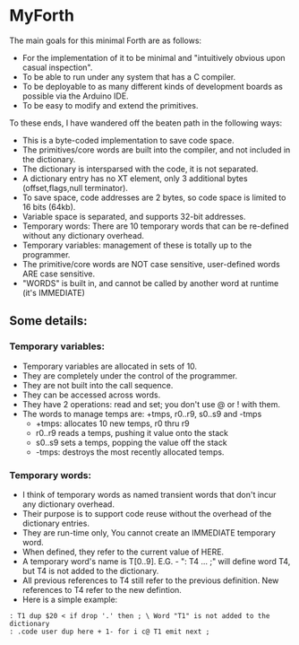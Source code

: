 # MyForth

The main goals for this minimal Forth are as follows:

- For the implementation of it to be minimal and "intuitively obvious upon casual inspection".
- To be able to run under any system that has a C compiler.
- To be deployable to as many different kinds of development boards as possible via the Arduino IDE.
- To be easy to modify and extend the primitives.

To these ends, I have wandered off the beaten path in the following ways:

- This is a byte-coded implementation to save code space.
- The primitives/core words are built into the compiler, and not included in the dictionary.
- The dictionary is intersparsed with the code, it is not separated.
- A dictionary entry has no XT element, only 3 additional bytes (offset,flags,null terminator).
- To save space, code addresses are 2 bytes, so code space is limited to 16 bits (64kb).
- Variable space is separated, and supports 32-bit addresses.
- Temporary words: There are 10 temporary words that can be re-defined without any dictionary overhead.
- Temporary variables: management of these is totally up to the programmer.
- The primitive/core words are NOT case sensitive, user-defined words ARE case sensitive.
- "WORDS" is built in, and cannot be called by another word at runtime (it's IMMEDIATE)

## Some details:

### Temporary variables:
- Temporary variables are allocated in sets of 10.
- They are completely under the control of the programmer.
- They are not built into the call sequence.
- They can be accessed across words.
- They have 2 operations: read and set; you don't use @ or ! with them.
- The words to manage temps are: +tmps, r0..r9, s0..s9 and -tmps
  - +tmps: allocates 10 new temps, r0 thru r9
  - r0..r9 reads a temps, pushing it value onto the stack
  - s0..s9 sets a temps, popping the value off the stack
  - -tmps: destroys the most recently allocated temps.

### Temporary words:
- I think of temporary words as named transient words that don't incur any dictionary overhead.
- Their purpose is to support code reuse without the overhead of the dictionary entries.
- They are run-time only, You cannot create an IMMEDIATE temporary word.
- When defined, they refer to the current value of HERE.
- A temporary word's name is T[0..9]. E.G. - ": T4 ... ;" will define word T4, but T4 is not added to the dictionary.
- All previous references to T4 still refer to the previous definition. New references to T4 refer to the new defintion.
- Here is a simple example:
```
: T1 dup $20 < if drop '.' then ; \ Word "T1" is not added to the dictionary
: .code user dup here + 1- for i c@ T1 emit next ;
```
